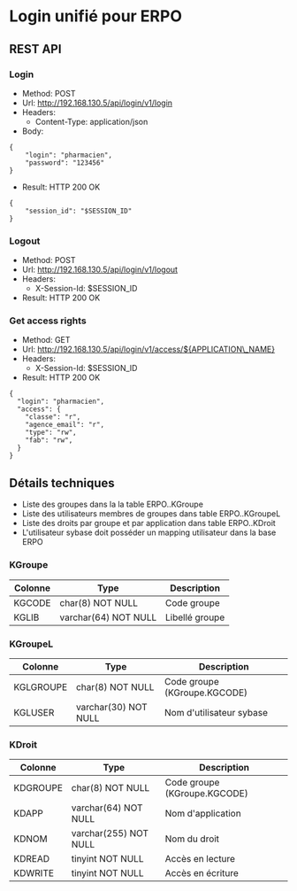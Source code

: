 # Login unifié pour ERPO

## REST API

### Login

- Method: POST
- Url: http://192.168.130.5/api/login/v1/login
- Headers:
    - Content-Type: application/json
- Body:

```
{
    "login": "pharmacien",
    "password": "123456"
}
```

- Result: HTTP 200 OK

```
{
    "session_id": "$SESSION_ID"
}
```

### Logout

- Method: POST
- Url: http://192.168.130.5/api/login/v1/logout
- Headers:
    - X-Session-Id: $SESSION\_ID
- Result: HTTP 200 OK

### Get access rights

- Method: GET
- Url: http://192.168.130.5/api/login/v1/access/${APPLICATION\_NAME}
- Headers:
    - X-Session-Id: $SESSION\_ID
- Result: HTTP 200 OK

```
{
  "login": "pharmacien",
  "access": {
    "classe": "r",
    "agence_email": "r",
    "type": "rw",
    "fab": "rw",
  }
}
```

## Détails techniques

- Liste des groupes dans la la table ERPO..KGroupe
- Liste des utilisateurs membres de groupes dans table ERPO..KGroupeL
- Liste des droits par groupe et par application dans table ERPO..KDroit
- L'utilisateur sybase doit posséder un mapping utilisateur dans la base ERPO

### KGroupe

Colonne| Type                   | Description
-------|------------------------|------------------
KGCODE | char(8) NOT NULL       | Code groupe
KGLIB  | varchar(64) NOT NULL   | Libellé groupe

### KGroupeL

Colonne    | Type                         | Description
-----------|------------------------------|-----------------------------
KGLGROUPE  |char(8) NOT NULL              | Code groupe (KGroupe.KGCODE)
KGLUSER    |varchar(30) NOT NULL          | Nom d'utilisateur sybase

### KDroit

Colonne  | Type                         | Description
---------|------------------------------|-----------------------------
KDGROUPE |char(8) NOT NULL              | Code groupe (KGroupe.KGCODE)
KDAPP    |varchar(64) NOT NULL          | Nom d'application
KDNOM    |varchar(255) NOT NULL         | Nom du droit
KDREAD   |tinyint NOT NULL              | Accès en lecture
KDWRITE  |tinyint NOT NULL              | Accès en écriture


